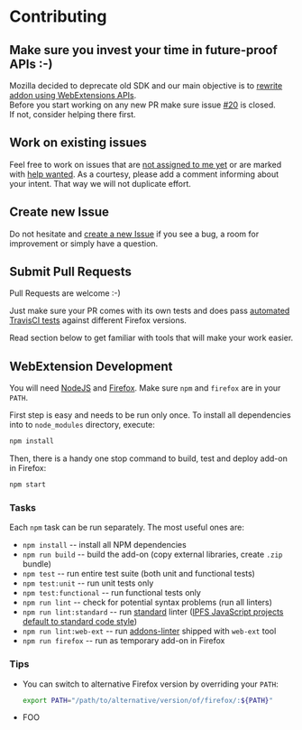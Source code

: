 # Contributing

## Make sure you invest your time in future-proof APIs :-)

Mozilla decided to deprecate old SDK and our main objective is to [rewrite addon using WebExtensions APIs](https://github.com/lidel/ipfs-firefox-addon/issues/20).  
Before you start working on any new PR make sure issue [#20](https://github.com/lidel/ipfs-firefox-addon/issues/20) is closed.   
If not, consider helping there first.

## Work on existing issues

Feel free to work on issues that are [not assigned to me yet](https://github.com/lidel/yt-looper/issues?utf8=✓&q=is%3Aissue+is%3Aopen+no%3Aassignee) or are marked with [help wanted](https://github.com/lidel/ipfs-firefox-addon/issues?q=is%3Aopen+label%3A%22help+wanted%22+no%3Aassignee).
As a courtesy, please add a comment informing  about your intent. That way we will not duplicate effort.


## Create new Issue

Do not hesitate and [create a new Issue](https://github.com/ipfs-firefox-addon/issues/new)
if you see a bug, a room for improvement or simply have a question.

## Submit Pull Requests

Pull Requests are welcome :-)

Just make sure your PR comes with its own tests and does pass [automated TravisCI tests](https://travis-ci.org/lidel/ipfs-firefox-addon/branches) against different Firefox versions.

Read section below to get familiar with tools that will make your work easier.

## WebExtension Development

You will need [NodeJS](https://nodejs.org/) and [Firefox](https://www.mozilla.org/en-US/firefox/developer/). Make sure `npm` and `firefox` are in your `PATH`.  

First step is easy and needs to be run only once. To install all dependencies into to `node_modules` directory, execute:

```bash
npm install
```

Then, there is a handy one stop command to build, test and deploy add-on in Firefox:

```bash
npm start
```

###  Tasks

Each `npm` task can be run separately. The most useful ones are:

- `npm install` -- install all NPM dependencies
- `npm run build` -- build the add-on (copy external libraries, create `.zip` bundle)
- `npm test` -- run entire test suite (both unit and functional tests)
- `npm test:unit` -- run unit tests only
- `npm test:functional` -- run functional tests only
- `npm run lint` -- check for potential syntax problems (run all linters)
- `npm run lint:standard` -- run [standard](http://standardjs.com) linter ([IPFS JavaScript projects default to standard code style](https://github.com/ipfs/community/blob/master/js-project-guidelines.md#linting--code-style))
- `npm run lint:web-ext` -- run [addons-linter](https://github.com/mozilla/addons-linter) shipped with `web-ext` tool
- `npm run firefox` -- run as temporary add-on in Firefox

### Tips

- You can switch to alternative Firefox version by overriding your `PATH`:

  ```bash
  export PATH="/path/to/alternative/version/of/firefox/:${PATH}"
  ``` 
- FOO
